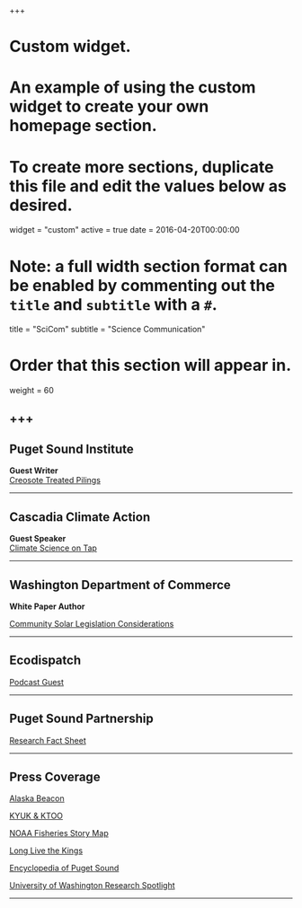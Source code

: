 +++
# Custom widget.
# An example of using the custom widget to create your own homepage section.
# To create more sections, duplicate this file and edit the values below as desired.
widget = "custom"
active = true
date = 2016-04-20T00:00:00

# Note: a full width section format can be enabled by commenting out the `title` and `subtitle` with a `#`.
title = "SciCom"
subtitle = "Science Communication"

# Order that this section will appear in.
weight = 60

+++
---
Puget Sound Institute 
---
**Guest Writer**  
[Creosote Treated Pilings](https://www.eopugetsound.org/magazine/ssec2018/pilings)

---
Cascadia Climate Action
---
**Guest Speaker**  
[Climate Science on Tap](http://cascadiaclimateaction.org/the-schooner-series/)  
  
---
Washington Department of Commerce
---
**White Paper Author**

[Community Solar Legislation Considerations](10.13140/RG.2.2.28538.03520/2)

---
Ecodispatch
---
 
[Podcast Guest](https://ecodispatchuwcoe.wixsite.com/ecodispatch/episodes)  
  
---
Puget Sound Partnership
---
[Research Fact Sheet](https://qrc.uw.edu/wp-content/uploads/sites/19/2019/04/SH-Seal-Skulls-Fact-Sheet.pdf)


---
Press Coverage
---
[Alaska Beacon](https://alaskabeacon.com/2024/12/06/small-fish-size-linked-to-poorer-runs-of-chinook-in-alaskas-biggest-rivers/)

[KYUK & KTOO](https://www.ktoo.org/2024/12/11/uaf-salmon-productivity-study-looks-to-local-experts-as-guides/)

[NOAA Fisheries Story Map](https://storymaps.arcgis.com/stories/d9a81c21abef4c5bb590301e230548b6) 

[Long Live the Kings](https://lltk.org/using-museum-specimens-to-learn-about-harbor-seals-role-in-the-environment/)  

[Encyclopedia of Puget Sound](https://www.eopugetsound.org/magazine/IS/harbor-seal-skulls)  


[University of Washington Research Spotlight](https://fish.uw.edu/2021/04/harbor-seal-skulls-provide-clues-to-puget-sounds-past-food-webs/)  
  
---
